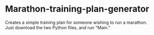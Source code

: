 # Marathon-training-plan-generator
Creates a simple training plan for someone wishing to run a marathon.  
Just download the two Python files, and run "Main."
